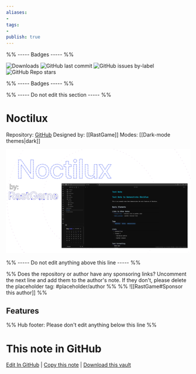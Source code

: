 ```yaml
---
aliases:
- 
tags: 
- 
publish: true
---
```


%% ----- Badges ----- %%

![Downloads](https://img.shields.io/badge/downloads-41-573E7A?style=for-the-badge&logo=)
![GitHub last commit](https://img.shields.io/github/last-commit/RastGame/Noctilux?color=573E7A&label=last%20update&logo=github&style=for-the-badge)
![GitHub issues by-label](https://img.shields.io/github/issues/RastGame/Noctilux/help%20wanted?color=573E7A&logo=github&style=for-the-badge) 
![GitHub Repo stars](https://img.shields.io/github/stars/RastGame/Noctilux?color=573E7A&logo=github&style=for-the-badge)

%% ----- Badges ----- %%

%% ----- Do not edit this section ----- %%

# Noctilux

Repository: [GitHub](https://github.com/RastGame/Noctilux)
Designed by: [[RastGame]]
Modes: [[Dark-mode themes|dark]]



![screenshot](https://github.com/RastGame/Noctilux/raw/HEAD/Assets/preview.png)

%% ----- Do not edit anything above this line ----- %% 

%% Does the repository or author have any sponsoring links? Uncomment the next line and add them to the author's note. If they don't, please delete the placeholder tag: #placeholder/author %%
%% ![[RastGame#Sponsor this author]] %%


## Features



%% Hub footer: Please don't edit anything below this line %%

# This note in GitHub

<span class="git-footer">[Edit In GitHub](https://github.dev/obsidian-community/obsidian-hub/blob/main/02%20-%20Community%20Expansions/02.05%20All%20Community%20Expansions/Themes/Noctilux.md "git-hub-edit-note") | [Copy this note](https://raw.githubusercontent.com/obsidian-community/obsidian-hub/main/02%20-%20Community%20Expansions/02.05%20All%20Community%20Expansions/Themes/Noctilux.md "git-hub-copy-note") | [Download this vault](https://github.com/obsidian-community/obsidian-hub/archive/refs/heads/main.zip "git-hub-download-vault") </span>
